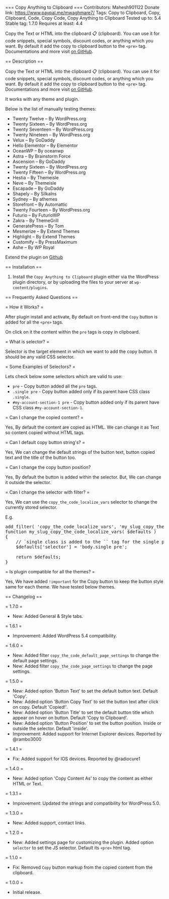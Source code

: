 === Copy Anything to Clipboard ===
Contributors: Mahesh901122
Donate link: https://www.paypal.me/mwaghmare7/
Tags: Copy to Clipboard, Copy, Clipboard, Code, Copy Code, Copy Anything to Clipboard
Tested up to: 5.4
Stable tag: 1.7.0
Requires at least: 4.4

Copy the Text or HTML into the clipboard 📋 (clipboard). You can use it for code snippets, special symbols, discount codes, or anything which you want. By default it add the copy to clipboard button to the <code>&lt;pre&gt;</code> tag. Documentations and more visit <a href="https://github.com/maheshwaghmare/copy-the-code/"> on GitHub</a>.

== Description ==

Copy the Text or HTML into the clipboard 📋 (clipboard). You can use it for code snippets, special symbols, discount codes, or anything which you want. By default it add the copy to clipboard button to the <code>&lt;pre&gt;</code> tag. Documentations and more visit <a href="https://github.com/maheshwaghmare/copy-the-code/"> on GitHub</a>.

It works with any theme and plugin.

Below is the list of manually testing themes:

- Twenty Twelve – By WordPress.org
- Twenty Sixteen – By WordPress.org
- Twenty Seventeen – By WordPress.org
- Twenty Nineteen – By WordPress.org
- Velux – By GoDaddy
- Hello Elementor – By Elementor
- OceanWP – By oceanwp
- Astra – By Brainstorm Force
- Ascension – By GoDaddy
- Twenty Sixteen – By WordPress.org
- Twenty Fifteen – By WordPress.org
- Hestia – By Themeisle
- Neve – By Themeisle
- Escapade – By GoDaddy
- Shapely – By Silkalns
- Sydney – By athemes
- Storefront – By Automattic
- Twenty Fourteen – By WordPress.org
- Futurio – By FuturioWP
- Zakra – By ThemeGrill
- GeneratePress – By Tom
- Mesmerize – By Extend Themes
- Highlight – By Extend Themes
- Customify – By PressMaximum
- Ashe – By WP Royal

Extend the plugin on [Github](https://github.com/maheshwaghmare/copy-the-code/)

== Installation ==

1. Install the <code>Copy Anything to Clipboard</code> plugin either via the WordPress plugin directory, or by uploading the files to your server at <code>wp-content/plugins</code>.

== Frequently Asked Questions ==

= How it Works? =

After plugin install and activate, By default on front-end the `Copy` button is added for all the `<pre>` tags.

On click on it the content within the `pre` tags is copy in clipboard.

= What is selector? =

Selector is the target element in which we want to add the copy button. It should be any valid CSS selector.

= Some Examples of Selectors? =

Lets check below some selectors which are valid to use:

- `pre` - Copy button added all the `pre` tags.
- `.single pre` - Copy button added only if its parent have CSS class `.single`.
- `#my-account-section-1 pre` - Copy button added only if its parent have CSS class `#my-account-section-1`.

= Can I change the copied content? =

Yes, By default the content are copied as HTML. We can change it as Text so content copied without HTML tags.

= Can I default copy button string's? =

Yes, We can change the default strings of the button text, button copied text and the title of the button too.

= Can I change the copy button position?

Yes, By default the button is added within the selector. But, We can change it outside the selector.

= Can I change the selector with filter? =

Yes, We can use the `copy_the_code_localize_vars` selector to change the currently stored selector.

E.g.

<pre>
add_filter( 'copy_the_code_localize_vars', 'my_slug_copy_the_code_localize_vars' );
function my_slug_copy_the_code_localize_vars( $defaults )
{
	// `single class is added to the `<body>` tag for the single page, post etc.
	$defaults['selector'] = 'body.single pre';

	return $defaults;	
}
</pre>

= Is plugin compatible for all the themes? =

Yes, We have added `!important` for the Copy button to keep the button style same for each theme. We have tested below themes.

== Changelog ==

= 1.7.0 =

* New: Added General & Style tabs.

= 1.6.1 =

* Improvement: Added WordPress 5.4 compatibility.

= 1.6.0 =

* New: Added filter `copy_the_code_default_page_settings` to change the default page settings.
* New: Added filter `copy_the_code_page_settings` to change the page settings.

= 1.5.0 =

* New: Added option 'Button Text' to set the default button text. Default 'Copy'.
* New: Added option 'Button Copy Text' to set the button text after click on copy. Default 'Copied!'.
* New: Added option 'Button Title' to set the default button title which appear on hover on button. Default 'Copy to Clipboard'.
* New: Added option 'Button Position' to set the button position. Inside or outside the selector. Default 'inside'.
* Improvement: Added support for Internet Explorer devices. Reported by @rambo3000

= 1.4.1 =

* Fix: Added support for IOS devices. Reported by @radiocure1

= 1.4.0 =
* New: Added option 'Copy Content As' to copy the content as either HTML or Text. 

= 1.3.1 =
* Improvement: Updated the strings and compatibility for WordPress 5.0.

= 1.3.0 =
* New: Added support, contact links.

= 1.2.0 =
* New: Added settings page for customizing the plugin. Added option `selector` to set the JS selector. Default its `<pre>` html tag.

= 1.1.0 =
* Fix: Removed `Copy` button markup from the copied content from the clipboard.

= 1.0.0 =
* Initial release.